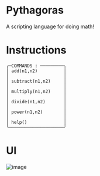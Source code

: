 # Pythagoras
A scripting language for doing math!

# Instructions
```
╭─COMMANDS : ─────────╮                                                               
│ add(n1,n2)          │
│                     │ 
│ subtract(n1,n2)     │
│                     │
│ multiply(n1,n2)     │
│                     │
│ divide(n1,n2)       │
│                     │
│ power(n1,n2)        │
│                     │
│ help()              │                                                               
╰─────────────────────╯ 
```

# UI
![image](https://user-images.githubusercontent.com/83907753/206900072-3afd8864-f167-4602-a63d-a5827332ed57.png)
